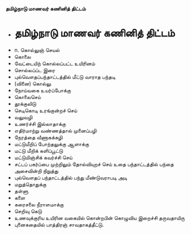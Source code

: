 **தமிழ்நாடு மாணவர் கணினித் திட்டம்**
- # தமிழ்நாடு மாணவர் கணினித் திட்டம்
- n. கொல்லுஞ் செயல்
- கொலை
- வேட்டையிற் கொல்லப்பட்ட உயிரினம்
- சொல்லப்ப்ட இரை
- புல்வௌதப்பந்தாட்டத்தில் மீட்டு வாராத பந்தடி
- (வினை) கொல்லு
- நோய்வகை உயர்ப்போக்கு
- கொலைசெய்
- தூக்குலிடு
- செடிகொடி உரங்குன்றச் செய்
- வலுவழி
- உணர்ச்சி இல்லாதாக்கு
- எதிர்மாற்று வண்ணத்தால் முனைப்பழி
- நேரத்தை வீணாகக்கழி
- மட்டுமீறிப் போற்தலுக்கு ஆளாக்கு
- மட்டு மீறிக் களிப்பூட்டு
- மட்டுமிஞ்சிக் கவர்ச்சி செய்
- சட்டப் பகர்ப்பை முற்றிலும் தோல்வியுறச் செய் உதை பந்தாட்டத்தில் பந்தை அசைவின்றி நிறுத்து
- புல்வௌதப் பந்தாட்டத்தில் பந்து மீண்டுவராபடி அடி
- மறுத்தொதுக்கு
- தள்ளு
- களை
- கரைசலை நீராளமாக்கு
- செறிவு கெடு
- உணவுக்குரிய உயிரின வகையில் கொன்றபின் கொழுவிய இறைச்சி தருவதாயிரு
- புனைகதையில் பாத்திரஞ் சாவதாகத்தீட்டு.

